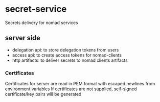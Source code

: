 # secret-service

Secrets delivery for nomad services

## server side
- delegation api: to store delegation tokens from users
- access api: to create access tokens for nomad-clients
- http artifacts: to deliver secrets to nomad clients artifacts

### Certificates
Certificates for server are read in PEM format with escaped newlines from environment variables
If certificates are not supplied, self-signed certificate/key pairs will be generated
